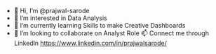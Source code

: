 - 👋 Hi, I’m @prajwal-sarode
- 👀 I’m interested in Data Analysis
- 🌱 I’m currently learning Skills to make Creative Dashboards
- 💞️ I’m looking to collaborate on Analyst Role
📫 Connect me through Linkedln https://www.linkedin.com/in/prajwalsarode/
